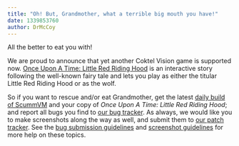 ```yaml
---
title: "Oh! But, Grandmother, what a terrible big mouth you have!"
date: 1339853760
author: DrMcCoy
---
```


All the better to eat you with!

We are proud to announce that yet another Coktel Vision game is supported now. [Once Upon A Time: Little Red Riding Hood](http://wiki.scummvm.org/index.php/Once_Upon_A_Time:_Little_Red_Riding_Hood) is an interactive story following the well-known fairy tale and lets you play as either the titular Little Red Riding Hood or as the wolf.

So if you want to rescue and/or eat Grandmother, get the latest [daily build of ScummVM](/downloads/#daily) and your copy of *Once Upon A Time: Little Red Riding Hood*; and report all bugs you find to [our bug tracker](http://bugs.scummvm.org/). As always, we would like you to make screenshots along the way as well, and submit them to [our patch tracker](https://sourceforge.net/tracker/?func=add&amp;group_id=37116&amp;atid=418822). See the [bug submission guidelines](/faq/#question.report-bugs) and [screenshot guidelines](http://wiki.scummvm.org/index.php/Screenshots) for more help on these topics.
